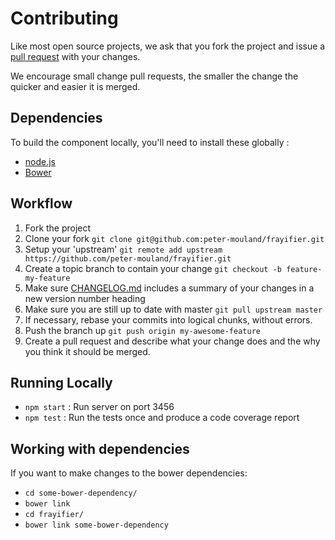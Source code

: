 # Contributing

Like most open source projects, we ask that you fork the project and issue a [pull request](#pull-requests) with your changes.

We encourage small change pull requests, the smaller the change the quicker and easier it is merged.

## Dependencies

To build the component locally, you'll need to install these globally :
 * [node.js](http://nodejs.org)
 * [Bower](http://bower.io)

## Workflow

1. Fork the project
2. Clone your fork
`git clone git@github.com:peter-mouland/frayifier.git`
3. Setup your 'upstream'
`git remote add upstream https://github.com/peter-mouland/frayifier.git`
4. Create a topic branch to contain your change
`git checkout -b feature-my-feature`
5. Make sure [CHANGELOG.md](./CHANGELOG.md) includes a summary of your changes in a new version number heading
6. Make sure you are still up to date with master
`git pull upstream master`
7. If necessary, rebase your commits into logical chunks, without errors.
8. Push the branch up
`git push origin my-awesome-feature`
9. Create a pull request and describe what your change does and the why you think it should be merged.

## Running Locally

 * `npm start` :  Run server on port 3456
 * `npm test` : Run the tests once and produce a code coverage report

## Working with dependencies

If you want to make changes to the bower dependencies:

 * `cd some-bower-dependency/`
 * `bower link`
 * `cd frayifier/`
 * `bower link some-bower-dependency`
